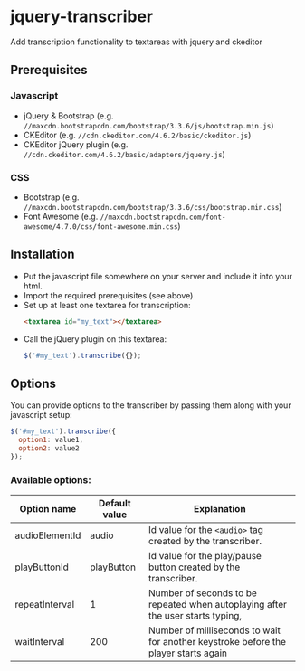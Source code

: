 # jquery-transcriber
Add transcription functionality to textareas with jquery and ckeditor

## Prerequisites
### Javascript
* jQuery & Bootstrap (e.g. `//maxcdn.bootstrapcdn.com/bootstrap/3.3.6/js/bootstrap.min.js`) 
* CKEditor (e.g. `//cdn.ckeditor.com/4.6.2/basic/ckeditor.js`)
* CKEditor jQuery plugin (e.g. `//cdn.ckeditor.com/4.6.2/basic/adapters/jquery.js`)
### CSS
* Bootstrap (e.g. `//maxcdn.bootstrapcdn.com/bootstrap/3.3.6/css/bootstrap.min.css`)
* Font Awesome (e.g. `//maxcdn.bootstrapcdn.com/font-awesome/4.7.0/css/font-awesome.min.css`)

## Installation
* Put the javascript file somewhere on your server and include it into your html.
* Import the required prerequisites (see above)
* Set up at least one textarea for transcription:
  ```html
  <textarea id="my_text"></textarea>
  ```
* Call the jQuery plugin on this textarea:
  ```javascript
  $('#my_text').transcribe({});
  ```
  
  
  
## Options
You can provide options to the transcriber by passing them along with your javascript setup:
  ```javascript
  $('#my_text').transcribe({
    option1: value1,
    option2: value2
  });
  ```
  
### Available options:

Option name | Default value | Explanation
------------|---------------|------------
audioElementId | audio | Id value for the `<audio>` tag created by the transcriber.
playButtonId | playButton | Id value for the play/pause button created by the transcriber.
repeatInterval | 1 | Number of seconds to be repeated when autoplaying after the user starts typing,
waitInterval | 200 | Number of milliseconds to wait for another keystroke before the player starts again


